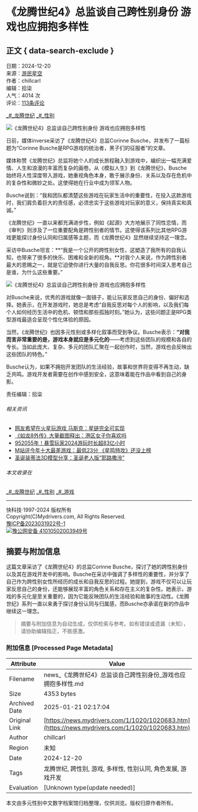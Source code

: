 # 《龙腾世纪4》总监谈自己跨性别身份 游戏也应拥抱多样性

## 正文 { data-search-exclude }


日期：2024-12-20  
来源：[游民星空](https://www.gamersky.com/news/202412/1862027.shtml)  
作者：chillcarl  
编辑：拾柒  
人气：4014 次  
评论：[113条评论](//comment8.mydrivers.com/review/1020683-1.htm)

[_#_龙腾世纪](//news.mydrivers.com/tag/longtengshiji.htm) [_#_性别](//news.mydrivers.com/tag/xingbie.htm) 

![《龙腾世纪4》总监谈自己跨性别身份 游戏也应拥抱多样性](//img1.mydrivers.com/img/20241220/be4dc801-3b4b-4985-94f9-79efb8eaa05f.png)

日前，媒体inverse采访了《龙腾世纪4》总监Corinne Busche，并发布了一篇标题为“Corinne Busche是RPG游戏的统治者，黑子们的征服者”的文章。

媒体称赞《龙腾世纪》总监将她个人的成长旅程融入到游戏中，编织出一幅充满爱情、人生和浪漫的丰富而复杂的画卷。从《模拟人生》到《龙腾世纪》，Busche始终将人性深度带入游戏，她重视角色本身，敢于展示身份、关系以及存在危机中的复杂性和微妙之处。这使得她在行业中成为领军人物。

Busche说到：“我和团队都清楚这些游戏在玩家生活中的重要性，在投入这款游戏时，我们肩负着巨大的责任感，必须忠实于这些游戏对玩家的意义，保持真实和真诚。”

《龙腾世纪》一直以来都充满进步性，例如《起源》大方地展示了同性恋情，而《审判》则涉及了一位重要配角是跨性别者的情节。这使得该系列比其他RPG游戏更能探讨身份认同和归属感等主题，而《龙腾世纪4》显然继续坚持这一理念。

采访中Busche坦言：**“我是一个公开的跨性别女性，这塑造了我所有的自我认知，也带来了很多的快乐、困难和全新的视角。**对我个人来说，作为跨性别者最大的恩赐之一，就是它迫使你进行大量的自我反思。你花很多时间深入思考自己是谁，为什么这些重要。”

![《龙腾世纪4》总监谈自己跨性别身份 游戏也应拥抱多样性](//img1.mydrivers.com/img/20241220/b794252d-9161-45f7-87d4-bc775b68f060.png)

对Busche来说，优秀的游戏就像一面镜子，能让玩家反思自己的身份、偏好和选择。她表示，在开发游戏时，她总是考虑“自我反思对每个人的影响，以及我们每个人如何经历生活中的危机、顿悟和那些孤独时刻。”她认为，这些问题正是RPG类型游戏最适合呈现个性化体验的原因。

当然，《龙腾世纪》也因多元性别或多样化叙事而受到争议。Busche表示：**“对我而言非常重要的是，游戏本身就应是多元化的**——考虑到这些团队的规模和各自的专长。当如此庞大、复杂、多元的团队汇聚在一起创作时，当然，游戏也会反映出这些团队的特色。”

Busche认为，如果不拥抱开发团队的生活经验，故事和世界将变得不再生动，缺乏共鸣。游戏开发者需要在创作中感到安全，这意味着能在作品中看到自己的身影。

责任编辑：拾柒

###### 相关资讯

-   [网友希望在火星玩游戏 马斯克：星链完全可实现](https://news.mydrivers.com/1/1020/1020590.htm)
-   [《如龙8外传》大量截图释出：港区女子你喜欢吗](https://news.mydrivers.com/1/1020/1020540.htm)
-   [952055年！暴雪玩家2024游玩时长超83亿小时](https://news.mydrivers.com/1/1020/1020522.htm)
-   [M站评今年十大最差游戏：最低23分 《星鸣特攻》还没上榜](https://news.mydrivers.com/1/1020/1020503.htm)
-   [圣诞装蒂法3D模型分享：圣诞老人版“耶路撒泠”](https://news.mydrivers.com/1/1020/1020467.htm)

###### 本文收录在

[_#_龙腾世纪](//news.mydrivers.com/tag/longtengshiji.htm) [_#_性别](//news.mydrivers.com/tag/xingbie.htm) [_#_游戏](//news.mydrivers.com/tag/youxi.htm) 

--- 

快科技·1997-2024 版权所有  
Copyright(C)Mydrivers.com, All Rights Reserved.  
[豫ICP备2023031922号-1](https://beian.miit.gov.cn/)  
[![](//icons.mydrivers.com/2018/news/batb.png)豫公网安备 41010502003949号](http://www.beian.gov.cn/portal/registerSystemInfo?recordcode=41010502003949)
<!-- tcd_original_link https://news.mydrivers.com/1/1020/1020683.htm -->


## 摘要与附加信息

<!-- tcd_abstract -->
这篇文章采访了《龙腾世纪4》的总监Corinne Busche，探讨了她的跨性别身份以及其在游戏开发中的影响。Busche在采访中强调了多样性的重要性，并分享了自己作为跨性别女性所经历的成长和自我反思的过程。她提到，游戏不仅可以让玩家反思自己的身份，还能够展现丰富的角色关系和存在主义的复杂性。她表示，游戏的多元化是至关重要的，因为它能反映团队的生活经验和故事的生动性。《龙腾世纪》系列一直以来勇于探讨身份认同与归属感，而Busche亦承诺在新的作品中继续这一理念。
<!-- tcd_abstract_end -->

> 摘要与附加信息为自动生成，仅供检索与参考。如有错误或遗漏（未知），请协助编辑指正，不胜感激。

### 附加信息 [Processed Page Metadata]

| Attribute       | Value                                  |
|-----------------|----------------------------------------|
| Filename        | news_《龙腾世纪4》总监谈自己跨性别身份_游戏也应拥抱多样性.md                             |
| Size            | 4353 bytes                           |
| Archived Date   | 2025-01-21 02:17:04                             |
| Original Link   | [https://news.mydrivers.com/1/1020/1020683.htm](https://news.mydrivers.com/1/1020/1020683.htm)                       |
| Author          | chillcarl                               |
| Region          | 未知                               |
| Date            | 2024-12-20                                 |
| Tags            | 龙腾世纪, 跨性别, 游戏, 多样性, 性别认同, 角色发展, 游戏开发                                 |
| Evaluation            | [Unknown type(update needed)]                                 |
<!-- tcd_table_end -->

本文由多元性别中文数字档案馆归档整理，仅供浏览。版权归原作者所有。
